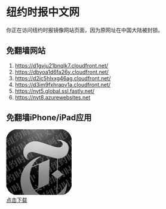 <h1>纽约时报中文网</h1>
<p>你正在访问纽约时报镜像网站页面，因为原网址在中国大陆被封锁。</p>
<h2>免翻墙网站</h2>
<ol>
<li><a href="https://d1gvju21bnqlk7.cloudfront.net/" target="1">https://d1gvju21bnqlk7.cloudfront.net/</a></li>
<li><a href="https://dbyoa1d6fa26y.cloudfront.net/" target="2">https://dbyoa1d6fa26y.cloudfront.net/</a></li>
<li><a href="https://d2ic5hlxxg46ag.cloudfront.net/" target="3">https://d2ic5hlxxg46ag.cloudfront.net/</a></li>
<li><a href="https://d3im9fxhrapv1a.cloudfront.net/" target="4">https://d3im9fxhrapv1a.cloudfront.net/</a></li>
<li><a href="https://nyt5.global.ssl.fastly.net/" target="5">https://nyt5.global.ssl.fastly.net/</a></li>
<li><a href="https://nyt8.azurewebsites.net" target="6">https://nyt8.azurewebsites.net</a></li>
</ol>
<h2>免翻墙iPhone/iPad应用</h2>
<p>
	<a href="https://itunes.apple.com/cn/app/niu-yue-shi-bao-zhong-wen-wang/id807498298?mt=8">
		<img src="icon175x175.jpeg" />
		<br/>点击下载
	</a>
</p>
